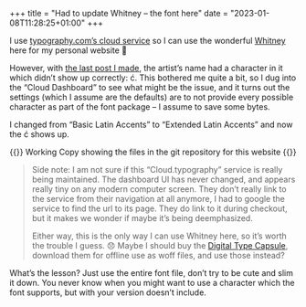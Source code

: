 +++
title = "Had to update Whitney – the font here"
date = "2023-01-08T11:28:25+01:00"
+++

I use [typography.com’s cloud service](https://www.typography.com/webfonts) so I can use the wonderful [Whitney](https://www.typography.com/fonts/whitney/design-notes) here for my personal website 🥰

However, with [the last post I made][last], the artist’s name had a character in it which didn’t show up correctly: ć. This bothered me quite a bit, so I dug into the “Cloud Dashboard” to see what might be the issue, and it turns out the settings (which I assume are the defaults) are to not provide every possible character as part of the font package – I assume to save some bytes.

I changed from “Basic Latin Accents” to “Extended Latin Accents” and now the ć shows up.

{{<fig
  src="screenshot@2x.png"
  alt="Screenshot of the typography.com dashboard, showing the change from Basic Latin Accents to Extended Latin Accents">}}
Working Copy showing the files in the git repository for this website
{{</fig>}}

> Side note: I am not sure if this “Cloud.typography” service is really being maintained. The dashboard UI has never changed, and appears really tiny on any modern computer screen. They don’t really link to the service from their navigation at all anymore, I had to google the service to find the url to its page. They do link to it during checkout, but it makes we wonder if maybe it’s being deemphasized.
> 
> Either way, this is the only way I can use Whitney here, so it’s worth the trouble I guess. 😞 Maybe I should buy the [Digital Type Capsule](https://www.typography.com/fonts/digital-type-capsule/overview), download them for offline use as woff files, and use those instead? 

What’s the lesson? Just use the entire font file, don’t try to be cute and slim it down. You never know when you might want to use a character which the font supports, but with your version doesn’t include.

[last]: https://nathanherald.com/writing/links/ana-vidovi%C4%87-classical-guitar/
[S3 bucket]: https://aws.amazon.com/s3/
